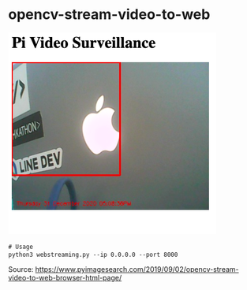 # opencv-stream-video-to-web

![sample](images/sample.png)

```
# Usage
python3 webstreaming.py --ip 0.0.0.0 --port 8000
```

Source: https://www.pyimagesearch.com/2019/09/02/opencv-stream-video-to-web-browser-html-page/
